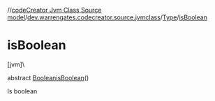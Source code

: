 //[codeCreator Jvm Class Source model](../../../index.md)/[dev.warrengates.codecreator.source.jvmclass](../index.md)/[Type](index.md)/[isBoolean](is-boolean.md)

# isBoolean

[jvm]\

abstract [Boolean](https://docs.oracle.com/javase/8/docs/api/java/lang/Boolean.html)[isBoolean](is-boolean.md)()

Is boolean
